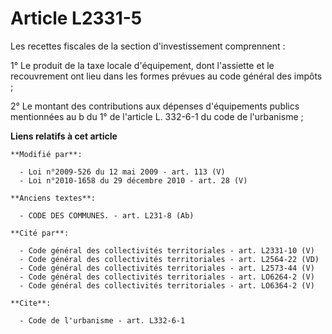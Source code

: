 # Article L2331-5

Les recettes fiscales de la section d'investissement comprennent : 

1° Le produit de la taxe locale d'équipement, dont l'assiette et le recouvrement ont lieu dans les formes prévues au code
général des impôts ; 

2° Le montant des contributions aux dépenses d'équipements publics mentionnées au b du 1° de l'article L. 332-6-1 du code de
l'urbanisme ;

**Liens relatifs à cet article**

	**Modifié par**:

	  - Loi n°2009-526 du 12 mai 2009 - art. 113 (V)
	  - Loi n°2010-1658 du 29 décembre 2010 - art. 28 (V)

	**Anciens textes**:

	  - CODE DES COMMUNES. - art. L231-8 (Ab)

	**Cité par**:

	  - Code général des collectivités territoriales - art. L2331-10 (V)
	  - Code général des collectivités territoriales - art. L2564-22 (VD)
	  - Code général des collectivités territoriales - art. L2573-44 (V)
	  - Code général des collectivités territoriales - art. LO6264-2 (V)
	  - Code général des collectivités territoriales - art. LO6364-2 (V)

	**Cite**:

	  - Code de l'urbanisme - art. L332-6-1
